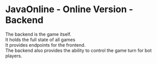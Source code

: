 # JavaOnline - Online Version - Backend

The backend is the game itself.\
It holds the full state of all games\
It provides endpoints for the frontend.\
The backend also provides the ability to control the game turn for bot players.